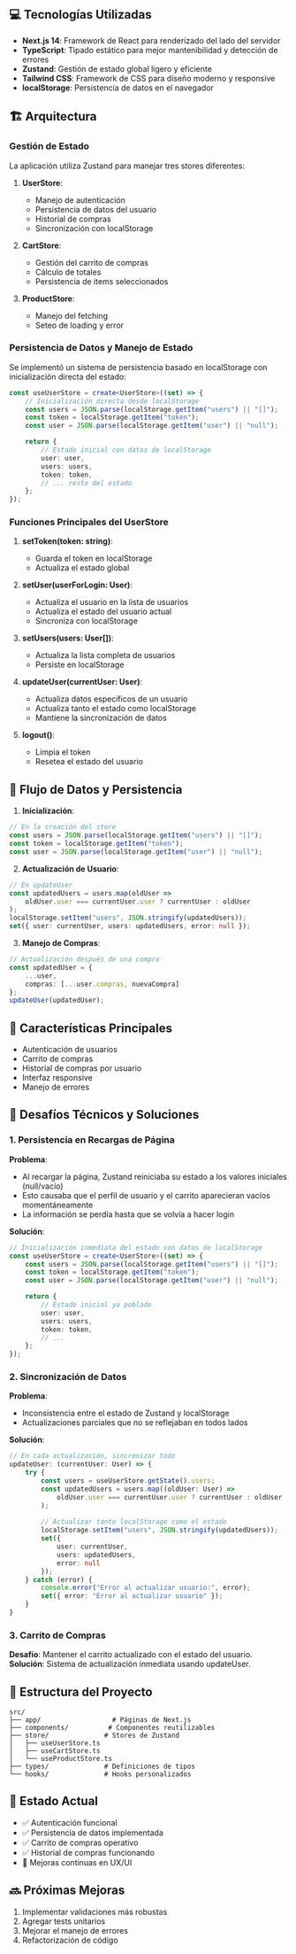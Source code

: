 ## 💻 Tecnologías Utilizadas

- **Next.js 14**: Framework de React para renderizado del lado del servidor
- **TypeScript**: Tipado estático para mejor mantenibilidad y detección de errores
- **Zustand**: Gestión de estado global ligero y eficiente
- **Tailwind CSS**: Framework de CSS para diseño moderno y responsive
- **localStorage**: Persistencia de datos en el navegador

## 🏗️ Arquitectura

### Gestión de Estado
La aplicación utiliza Zustand para manejar tres stores diferentes:

1. **UserStore**: 
   - Manejo de autenticación
   - Persistencia de datos del usuario
   - Historial de compras
   - Sincronización con localStorage

2. **CartStore**:
   - Gestión del carrito de compras
   - Cálculo de totales
   - Persistencia de items seleccionados

3. **ProductStore**:
    - Manejo del fetching
    - Seteo de loading y error

### Persistencia de Datos y Manejo de Estado
Se implementó un sistema de persistencia basado en localStorage con inicialización directa del estado:

```typescript
const useUserStore = create<UserStore>((set) => {
    // Inicialización directa desde localStorage
    const users = JSON.parse(localStorage.getItem("users") || "[]");
    const token = localStorage.getItem("token");
    const user = JSON.parse(localStorage.getItem("user") || "null");

    return {
        // Estado inicial con datos de localStorage
        user: user,
        users: users,
        token: token,
        // ... resto del estado
    };
});
```

### Funciones Principales del UserStore

1. **setToken(token: string)**:
   - Guarda el token en localStorage
   - Actualiza el estado global

2. **setUser(userForLogin: User)**:
   - Actualiza el usuario en la lista de usuarios
   - Actualiza el estado del usuario actual
   - Sincroniza con localStorage

3. **setUsers(users: User[])**:
   - Actualiza la lista completa de usuarios
   - Persiste en localStorage

4. **updateUser(currentUser: User)**:
   - Actualiza datos específicos de un usuario
   - Actualiza tanto el estado como localStorage
   - Mantiene la sincronización de datos

5. **logout()**:
   - Limpia el token
   - Resetea el estado del usuario

## 🔄 Flujo de Datos y Persistencia

1. **Inicialización**:
```typescript
// En la creación del store
const users = JSON.parse(localStorage.getItem("users") || "[]");
const token = localStorage.getItem("token");
const user = JSON.parse(localStorage.getItem("user") || "null");
```

2. **Actualización de Usuario**:
```typescript
// En updateUser
const updatedUsers = users.map(oldUser => 
    oldUser.user === currentUser.user ? currentUser : oldUser
);
localStorage.setItem("users", JSON.stringify(updatedUsers));
set({ user: currentUser, users: updatedUsers, error: null });
```

3. **Manejo de Compras**:
```typescript
// Actualización después de una compra
const updatedUser = {
    ...user,
    compras: [...user.compras, nuevaCompra]
};
updateUser(updatedUser);
```

## 🎯 Características Principales

- Autenticación de usuarios
- Carrito de compras 
- Historial de compras por usuario
- Interfaz responsive
- Manejo de errores 

## 🔧 Desafíos Técnicos y Soluciones

### 1. Persistencia en Recargas de Página
**Problema**: 
- Al recargar la página, Zustand reiniciaba su estado a los valores iniciales (null/vacío)
- Esto causaba que el perfil de usuario y el carrito aparecieran vacíos momentáneamente
- La información se perdía hasta que se volvía a hacer login

**Solución**: 
```typescript
// Inicialización inmediata del estado con datos de localStorage
const useUserStore = create<UserStore>((set) => {
    const users = JSON.parse(localStorage.getItem("users") || "[]");
    const token = localStorage.getItem("token");
    const user = JSON.parse(localStorage.getItem("user") || "null");

    return {
        // Estado inicial ya poblado
        user: user,
        users: users,
        token: token,
        // ...
    };
});
```

### 2. Sincronización de Datos
**Problema**: 
- Inconsistencia entre el estado de Zustand y localStorage
- Actualizaciones parciales que no se reflejaban en todos lados

**Solución**: 
```typescript
// En cada actualización, sincronizar todo
updateUser: (currentUser: User) => {
    try {
        const users = useUserStore.getState().users;
        const updatedUsers = users.map((oldUser: User) => 
            oldUser.user === currentUser.user ? currentUser : oldUser
        );
        
        // Actualizar tanto localStorage como el estado
        localStorage.setItem("users", JSON.stringify(updatedUsers));
        set({ 
            user: currentUser, 
            users: updatedUsers, 
            error: null 
        });
    } catch (error) {
        console.error("Error al actualizar usuario:", error);
        set({ error: "Error al actualizar usuario" });
    }
}
```

### 3. Carrito de Compras
**Desafío**: Mantener el carrito actualizado con el estado del usuario.
**Solución**: Sistema de actualización inmediata usando updateUser.

## 📝 Estructura del Proyecto

```
src/
├── app/                  # Páginas de Next.js
├── components/          # Componentes reutilizables
├── store/              # Stores de Zustand
│   ├── useUserStore.ts
│   ├── useCartStore.ts
│   └── useProductStore.ts
├── types/              # Definiciones de tipos
└── hooks/              # Hooks personalizados
```

## 🚦 Estado Actual

- ✅ Autenticación funcional
- ✅ Persistencia de datos implementada
- ✅ Carrito de compras operativo
- ✅ Historial de compras funcionando
- 🔄 Mejoras continuas en UX/UI

## 🔜 Próximas Mejoras

1. Implementar validaciones más robustas
2. Agregar tests unitarios
3. Mejorar el manejo de errores
4. Refactorización de código